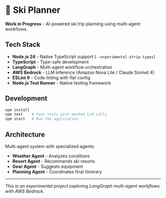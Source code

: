 # 🎿 Ski Planner

**Work in Progress** - AI-powered ski trip planning using multi-agent workflows.

## Tech Stack

- **Node.js 24** - Native TypeScript support (`--experimental-strip-types`)
- **TypeScript** - Type-safe development
- **LangGraph** - Multi-agent workflow orchestration
- **AWS Bedrock** - LLM inference (Amazon Nova Lite / Claude Sonnet 4)
- **ESLint 9** - Code linting with flat config
- **Node.js Test Runner** - Native testing framework

## Development

```bash
npm install
npm test    # Fast tests with mocked LLM calls
npm start   # Run the application
```

## Architecture

Multi-agent system with specialized agents:
- **Weather Agent** - Analyzes conditions
- **Resort Agent** - Recommends ski resorts  
- **Gear Agent** - Suggests equipment
- **Planning Agent** - Coordinates final itinerary

---

*This is an experimental project exploring LangGraph multi-agent workflows with AWS Bedrock.*